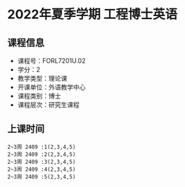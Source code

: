# 2022年夏季学期 工程博士英语 






## 课程信息

- 课程号：FORL7201U.02
- 学分：2
- 教学类型：理论课
- 开课单位：外语教学中心
- 课程类别：博士
- 课程层次：研究生课程

## 上课时间

```
2~3周 2409 :1(2,3,4,5)
2~3周 2409 :2(2,3,4,5)
2~3周 2409 :3(2,3,4,5)
2~3周 2409 :4(2,3,4,5)
2~3周 2409 :5(2,3,4,5)
```

